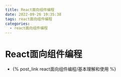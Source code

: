 ```yaml
---
title: React面向组件编程
date: 2022-09-26 19:35:38
tags: react面向组件编程
categories:	
  - react面向组件编程
---
```


# React面向组件编程

- {% post_link react面向组件编程/基本理解和使用 %}

